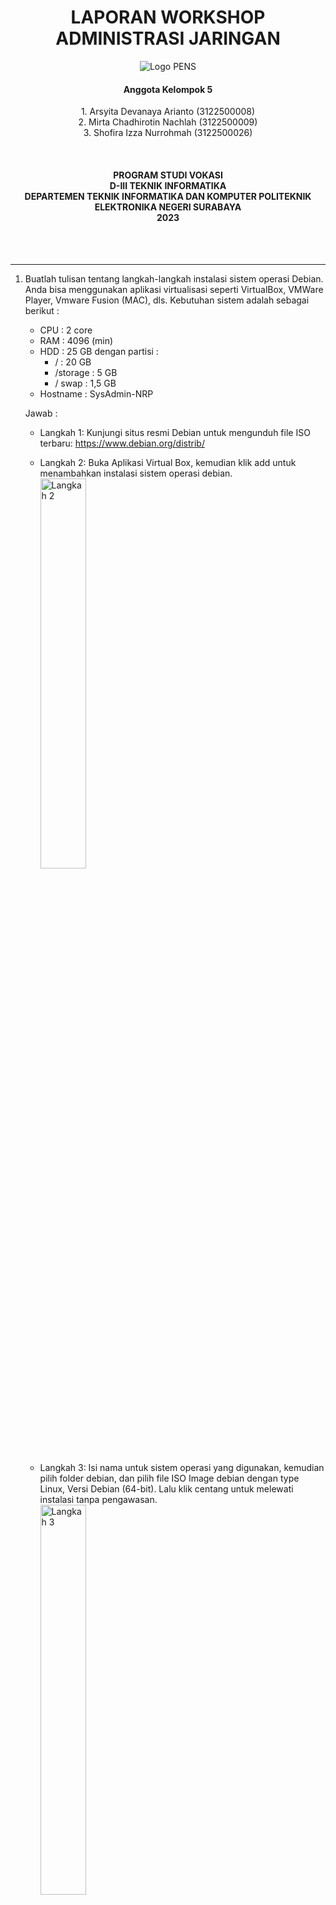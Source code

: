 
  <h1 align="Center">LAPORAN WORKSHOP ADMINISTRASI JARINGAN</h1>


<p align="center">
  <img src="img/Logo_PENS.png" alt="Logo PENS">
</p>

<h4 align="Center">Anggota Kelompok 5</h4>

<p align="center">
1. Arsyita Devanaya Arianto (3122500008) <br>
2. Mirta Chadhirotin Nachlah (3122500009) <br>
3. Shofira Izza Nurrohmah (3122500026)
</p>

<br>
<h4 align="center">
PROGRAM STUDI VOKASI <br>
D-III TEKNIK INFORMATIKA <br>
DEPARTEMEN TEKNIK INFORMATIKA DAN KOMPUTER 
POLITEKNIK ELEKTRONIKA NEGERI SURABAYA <br> 
2023
</h4> <br><br><hr>

1. Buatlah tulisan tentang langkah-langkah instalasi sistem operasi Debian. Anda bisa menggunakan aplikasi virtualisasi seperti VirtualBox, VMWare Player, Vmware Fusion (MAC), dls. Kebutuhan sistem adalah sebagai berikut :
   - CPU : 2 core 
   - RAM : 4096 (min)
   - HDD : 25 GB dengan partisi :
      * / : 20 GB
      * /storage : 5 GB 
      * / swap : 1,5 GB
   - Hostname : SysAdmin-NRP <br>

    Jawab : 
     - Langkah 1: Kunjungi situs resmi Debian untuk mengunduh file ISO terbaru: https://www.debian.org/distrib/ 
      
     - Langkah 2: Buka Aplikasi Virtual Box, kemudian klik add untuk menambahkan instalasi sistem operasi debian. <br>
       <space> <img src="img/Langkah Jawab No 1/00.jpeg" alt="Langkah 2" style="width: 40%;">

     - Langkah 3: Isi nama untuk sistem operasi yang digunakan, kemudian pilih folder debian, dan pilih file ISO Image debian dengan type Linux, Versi Debian (64-bit). Lalu klik centang untuk melewati instalasi tanpa pengawasan. <br>
        <space> <img src="img/Langkah Jawab No 1/01.jpeg" alt="Langkah 3" style="width: 40%;">
  
     - Langkah 4: Untuk username gunakan nama bebas, dan isi juga passwordnya. Sedangkan hostname gunakan dengan format SysAdmin-NRP <br>
        <space> <img src="img/Langkah Jawab No 1/02.jpeg" alt="Langkah 4" style="width: 40%;">

     - Langkah 5: Isi kebutuhan sistem sebagai berikut : <br> ● CPU : 2 core <br> ● RAM : 4096 (min) <br>
        <space> <img src="img/Langkah Jawab No 1/03.jpeg" alt="Langkah 5" style="width: 40%;">
  
     - Langkah 6: Pilih varian VDI (Virtual Disk Image) untuk Hardisknya <br>
        <space> <img src="img/Langkah Jawab No 1/04.jpeg" alt="Langkah 6" style="width: 40%;">

     - Langkah 7: Setelah itu, pilih installer menu yaitu graphical install <br>
        <space> <img src="img/Langkah Jawab No 1/05.jpeg" alt="Langkah 7" style="width: 40%;">

     - Langkah 8: Kemudian pilih bahasa indonesia <br>
        <space> <img src="img/Langkah Jawab No 1/06.jpeg" alt="Langkah 8" style="width: 40%;">

     - Langkah 9: Pilih peta tombol yang digunakan <br>
        <space> <img src="img/Langkah Jawab No 1/07.jpeg" alt="Langkah 9" style="width: 40%;">

     - Langkah 10: Atur nama host untuk sistem ini, dengan format : SysAdmin-NRP <br>
        <space> <img src="img/Langkah Jawab No 1/08.jpeg" alt="Langkah 10" style="width: 40%;">

     - Langkah 11: Untuk domain bisa dilewati saja/diisi terserah <br>
        <space> <img src="img/Langkah Jawab No 1/09.jpeg" alt="Langkah 11" style="width: 40%;">
     
     - Langkah 12: Atur password/kata sandi untuk root <br>
        <space> <img src="img/Langkah Jawab No 1/10.jpeg" alt="Langkah 12" style="width: 40%;">

     - Langkah 13: Isi nama lengkap dari pengguna <br>
        <space> <img src="img/Langkah Jawab No 1/11.jpeg" alt="Langkah 13" style="width: 40%;">

     - Langkah 14: Atur nama pengguna nya <br>
        <space> <img src="img/Langkah Jawab No 1/12.jpeg" alt="Langkah 14" style="width: 40%;">

     - Langkah 15: Atur kata sandi untuk pengguna. Kata sandi pengguna harus berbeda dengan kata sandi root <br>
        <space> <img src="img/Langkah Jawab No 1/13.jpeg" alt="Langkah 15" style="width: 40%;">

     - Langkah 16: Atur lah zona waktu yang digunakan <br>
        <space> <img src="img/Langkah Jawab No 1/14.jpeg" alt="Langkah 16" style="width: 40%;">

     - Langkah 17: Untuk pilihan partisipasi hardisk pilih yang manual <br>
        <space> <img src="img/Langkah Jawab No 1/15.jpeg" alt="Langkah 17" style="width: 40%;">

     - Langkah 18: Pilih partisi untuk mengubah susunannya <br>
        <space> <img src="img/Langkah Jawab No 1/16.jpeg" alt="Langkah 18" style="width: 40%;">

     - Langkah 19: Pilih “Ya” untuk partisi seluruh hard disk <br>
        <space> <img src="img/Langkah Jawab No 1/17.jpeg" alt="Langkah 19" style="width: 40%;">

     - Langkah 20: Pilih ruang kosong untuk membuat sebuah partisi baru <br>
        <space> <img src="img/Langkah Jawab No 1/18.jpeg" alt="Langkah 20" style="width: 40%;">
        <space> <img src="img/Langkah Jawab No 1/19.jpeg" alt="Langkah 20" style="width: 40%;">

     - Langkah 21: Atur ukuran partisi yang tidak melebihi batas maksimum yaitu 20.0 GB <br>
        <space> <img src="img/Langkah Jawab No 1/20.jpeg" alt="Langkah 21" style="width: 40%;">

     - Langkah 22: Pilih primer untuk jenis partisi <br>
        <space> <img src="img/Langkah Jawab No 1/21.jpeg" alt="Langkah 22" style="width: 40%;">

     - Langkah 23: Atur lokasi partisi baru di awal ruang hard disk yang tersedia <br>
        <space> <img src="img/Langkah Jawab No 1/22.jpeg" alt="Langkah 23" style="width: 40%;">

     - Langkah 24: Ubah susunan partisi penanda bisa-boot dari mati menjadi hidup <br>
        <space> <img src="img/Langkah Jawab No 1/23.jpeg" alt="Langkah 24" style="width: 40%;">
        <space> <img src="img/Langkah Jawab No 1/24.jpeg" alt="Langkah 24" style="width: 40%;">

     - Langkah 25: Atur partisi yang digunakan yaitu sistem berkas berjurnal Ext4 <br>
        <space> <img src="img/Langkah Jawab No 1/25.jpeg" alt="Langkah 25" style="width: 40%;">

     - Langkah 26: Penyusunan partisi \#1 telah diselesaikan, kemudian klik lanjutkan <br>
        <space> <img src="img/Langkah Jawab No 1/26.jpeg" alt="Langkah 26" style="width: 40%;">

     - Langkah 27: Pilih ruang kosong untuk membuat sebuah partisi baru (partisi \#2) <br>
        <space> <img src="img/Langkah Jawab No 1/27.jpeg" alt="Langkah 27" style="width: 40%;">
        <space> <img src="img/Langkah Jawab No 1/28.jpeg" alt="Langkah 27" style="width: 40%;">

     - Langkah 28: Atur ukuran partisi yang tidak melebihi batas maksimum yaitu 5.0 GB <br>
        <space> <img src="img/Langkah Jawab No 1/29.jpeg" alt="Langkah 28" style="width: 40%;">

     - Langkah 29: Pilih jenis partisi “Primer” <br>
        <space> <img src="img/Langkah Jawab No 1/30.jpeg" alt="Langkah 29" style="width: 40%;">

     - Lngkah 30: Atur lokasi partisi baru di awal ruang hard disk yang tersedia <br>
        <space> <img src="img/Langkah Jawab No 1/31.jpeg" alt="Langkah 30" style="width: 40%;">

     - Langkah 31: Ubah susunan partisi titik kait <br>
        <space> <img src="img/Langkah Jawab No 1/32.jpeg" alt="Langkah 31" style="width: 40%;">
        
     - Langkah 32:  Pilih “Masukkan secara manual” <br>
       <space> <img src="img/Langkah Jawab No 1/34.jpeg" alt="Langkah 32" style="width: 40%;">
       
     - Langkah 33:   Ketikkan “/storage” <br>
       <space> <img src="img/Langkah Jawab No 1/35.jpeg" alt="Langkah 33" style="width: 40%;">
       
     - Langkah 34:  Penyusunan partisi \#2 telah diselesaikan, kemudian klik lanjutkan <br>
       <space> <img src="img/Langkah Jawab No 1/36.jpeg" alt="Langkah 34" style="width: 40%;">
       
     - Langkah 35: Pilih ruang kosong untuk membuat sebuah partisi baru (partisi \#3) <br>
       <space> <img src="img/Langkah Jawab No 1/37.jpeg" alt="Langkah 35" style="width: 40%;">
       <space> <img src="img/Langkah Jawab No 1/38.jpeg" alt="Langkah 35" style="width: 40%;">
       
     - Langkah 36: Atur ukuran partisi yang tidak melebihi batas maksimum yaitu 1.5 GB <br>
       <space> <img src="img/Langkah Jawab No 1/39.jpeg" alt="Langkah 36" style="width: 40%;">
       
     - Langkah 37: Pilih jenis partisi “Primer”<br>
       <space> <img src="img/Langkah Jawab No 1/40.jpeg" alt="Langkah 37" style="width: 40%;">
       
     - Langkah 38: Atur lokasi partisi baru di awal ruang hard disk yang tersedia<br>
       <space> <img src="img/Langkah Jawab No 1/41.jpeg" alt="Langkah 38" style="width: 40%;">
       
     - Langkah 39: Ubah penggunaan partisi menjadi ruang swap <br>
       <space> <img src="img/Langkah Jawab No 1/42.jpeg" alt="Langkah 39" style="width: 40%;">
       <space> <img src="img/Langkah Jawab No 1/43.jpeg" alt="Langkah 39" style="width: 40%;">
       
     - Langkah 40: Penyusunan partisi \#3 telah diselesaikan, kemudian klik lanjutkan. <br>
       <space> <img src="img/Langkah Jawab No 1/44.jpeg" alt="Langkah 40" style="width: 40%;">
       
     - Langkah 41: Partisi telah selesai, kemudian klik “lanjutkan” <br>
       <space> <img src="img/Langkah Jawab No 1/45.jpeg" alt="Langkah 41" style="width: 40%;">
       
     - Langkah 42: Pilih “Ya” untuk melanjutkan perubahan-perubahan sebelumnya ditulis ke hard disk <br>
       <space> <img src="img/Langkah Jawab No 1/46.jpeg" alt="Langkah 42" style="width: 40%;">
       
     - Langkah 43: Pemasangan sistem dasar berjalan, lalu pilih “Tidak” dan klik “Lanjutkan” <br>
       <space> <img src="img/Langkah Jawab No 1/47.jpeg" alt="Langkah 43" style="width: 40%;">
       <space> <img src="img/Langkah Jawab No 1/48.jpeg" alt="Langkah 43" style="width: 40%;">
       
     - Langkah 44: Atur negara tempat cermin arsip debian berada di Indonesia <br>
       <space> <img src="img/Langkah Jawab No 1/49.jpeg" alt="Langkah 44" style="width: 40%;">
       
     - Langkah 45: Atur cermin arsip debian deb.debian.org <br>
       <space> <img src="img/Langkah Jawab No 1/50.jpeg" alt="Langkah 45" style="width: 40%;">
       
     - Langkah 46: Kosongi alamat proxy HTTP <br>
       <space> <img src="img/Langkah Jawab No 1/51.jpeg" alt="Langkah 46" style="width: 40%;">
       
     - Langkah 47: Tunggu loading selesai untuk mengatur pengelolaan paket <br>
       <space> <img src="img/Langkah Jawab No 1/52.jpeg" alt="Langkah 47" style="width: 40%;">
       
     - Langkah 48: Pilih tidak untuk partisipasi survey pengguna paket debian <br>
       <space> <img src="img/Langkah Jawab No 1/53.jpeg" alt="Langkah 48" style="width: 40%;">
       
     - Langkah 49: Perangkat yang ingin diinstal adalah debian desktop environment, …GNOME, perkakas sistem standar <br>
       <space> <img src="img/Langkah Jawab No 1/54.jpeg" alt="Langkah 49" style="width: 40%;">
       
     - Langkah 50: Kemudian tunggu untuk memilih & memasang perangkat lunak <br>
       <space> <img src="img/Langkah Jawab No 1/55.jpeg" alt="Langkah 50" style="width: 40%;">
       
     - Langkah 51: Pilih Ya untuk pasang boot loader GRUB hard disk utama <br>
       <space> <img src="img/Langkah Jawab No 1/56.jpeg" alt="Langkah 51" style="width: 40%;">
       
     - Langkah 52: Pilih piranti untuk pemasangan boot loader <br>
       <space> <img src="img/Langkah Jawab No 1/57.jpeg" alt="Langkah 52" style="width: 40%;">
       
     - Langkah 53: Tunggu proses instalasi selesai <br>
       <space> <img src="img/Langkah Jawab No 1/59.jpeg" alt="Langkah 53" style="width: 40%;">
       
     - Langkah 54: Klik lanjutkan untuk menyelesaikan instalasi <br>
       <space> <img src="img/Langkah Jawab No 1/60.jpeg" alt="Langkah 54" style="width: 40%;">
       
     - Langkah 55: Tunggu proses instalasi untuk menjalankan sistem yang baru  <br>
       <space> <img src="img/Langkah Jawab No 1/61.jpeg" alt="Langkah 55" style="width: 40%;">
       
     - Langkah 56: Berikut adalah tampilan untuk login user <br>
       <space> <img src="img/Langkah Jawab No 1/62.jpeg" alt="Langkah 56" style="width: 40%;">
       
     - Langkah 57: Masukkan kata sandi yang sesuai untuk user <br>
       <space> <img src="img/Langkah Jawab No 1/63.jpeg" alt="Langkah 57" style="width: 40%;">
       
     - Langkah 58: Kemudian pilih bahasa indonesia  <br>
       <space> <img src="img/Langkah Jawab No 1/64.jpeg" alt="Langkah 58" style="width: 40%;">
       
     - Langkah 59: Pilih tata letak papan bahasa indonesia  <br>
       <space> <img src="img/Langkah Jawab No 1/65.jpeg" alt="Langkah 59" style="width: 40%;">
       
     - Langkah 60: Untuk layanan lokasi diaktifkan agar bersifat privasi <br>
       <space> <img src="img/Langkah Jawab No 1/66.jpeg" alt="Langkah 60" style="width: 40%;">
       
     - Langkah 61: Debian GNU?Linux sudah selesai dan siap untuk digunakan <br>
       <space> <img src="img/Langkah Jawab No 1/67.jpeg" alt="Langkah 61" style="width: 40%;">
       
     - Langkah 62: Ketik pada kolom pencarian "diskart" untuk melihat storage hardisk <br>
       <space> <img src="img/Langkah Jawab No 1/68.jpeg" alt="Langkah 62" style="width: 40%;">
       
     - Langkah 63: Menampilkan volume hardisk. <br>
       <space> <img src="img/Langkah Jawab No 1/69.jpeg" alt="Langkah 63" style="width: 40%;">

2. Buat ringkasan tentang perbedaan dari Debian 12 (bookworm) dengan Debian 11 (bullseye) : versi kernel, kebutuhan sistem, penerapan systemd dan perbedaan packagenya (dalam bentuk tabel) ! 
   
    Jawab : 
        <table>
          <thead>
            <tr>
              <th>Perbedaan</th>
              <th>Debian 12 (bookworm)</th>
              <th>Debian 11 (bullseye)</th>
            </tr>
          </thead>
          <tbody>
            <tr>
              <td>Versi Kernel</td>
              <td>Debian 12 menggunakan Versi Kernel lebih baru yaitu Kernel 6.1 yang menyediakan dukungan untuk perangkat keras terbaru & perbaikan keamanan & kinerja.</td>
              <td>Debian 11 menggunakan Versi kernel lebih lama yaitu kernel versi 5.10 yang stabil dan memiliki dukungan yang baik.
              </td>
            </tr>
            <tr>
              <td>Kebutuhan Sistem</td>
              <td>
                Memiliki kebutuhan sistem lebih tinggi. <br>
                <ol>
                  <li>
                    Processor: Debian 12 mendukung berbagai arsitektur yaitu :
                    <ul>
                      <li>64-bit PC (amd64)</li>
                      <li>64-bit ARM (AArch64)</li>
                      <li>EABI ARM (armel)</li>
                      <li>Hard Float ABI ARM (armhf)</li>
                      <li>32-bit PC (i386)</li>
                      <li>MIPS (little endian)</li>
                      <li>64-bit MIPS (little endian)</li>
                      <li>POWER Processors</li>
                      <li>IBM System z</li>
                    </ul>
                  </li>
                  <li>
                    RAM: Minimal 1 GB, disarankan 2 GB untuk pengalaman yang optimal.
                  </li>
                  <li>
                    Penyimpanan: Setidaknya 10 GB untuk instalasi, disarankan 20 GB atau lebih. 
                  </li>
                  <li>
                    Grafis: Kompatibel dengan kartu grafis terintegrasi dan terdedikasi.
                  </li>
                  <li>
                    Koneksi Jaringan : Mendukung ethernet, Bluetooth, dan WiFi.
                  </li>
                </ol>
              </td>
              <td>
                Kebutuhan sistem lebih rendah. <br>
                  <ol>
                    <li>
                      Processor: Dukungan untuk arsitektur yang sama seperti Debian 12. 
                      <ul>
                        <li>64-bit PC (amd64)</li>
                        <li>64-bit ARM (AArch64)</li>
                        <li>EABI ARM (armel)</li>
                        <li>Hard Float ABI ARM (armhf)</li>
                        <li>32-bit PC (i386)</li>
                        <li>MIPS (little endian)</li>
                        <li>64-bit MIPS (little endian)</li>
                        <li>POWER Processors</li>
                        <li>IBM System z</li>
                      </ul>
                    </li>
                    <li>
                      RAM: Minimal 1 GB, disarankan 2 GB.
                    </li>
                    <li>
                      Penyimpanan: Setidaknya 10 GB untuk instalasi.
                    </li>
                    <li>
                      Grafis: Kompatibel dengan kartu grafis terintegrasi dan terdedikasi.
                    </li>
                    <li>
                      Koneksi Jaringan : Mendukung ethernet. Bluetooth, dan WiFi
                    </li>
                  </ol>
              </td>
            </tr>
            <tr>
              <td>Penerapan System</td>
              <td>
                Versi systemd lebih baru dengan peningkatan fitur dan perbaikan bug. (Versi 252)
              </td>
              <td>
                Versi systemd sebelumnya dengan pembaruan dan perbaikan bug (Versi 247)
              </td>
            </tr>
            <tr>
              <td>Package</td>
              <td>
                Peningkatan paket-paket perangkat lunak dengan versi yang lebih baru dan perbaikan keamanan
              </td>
              <td>
                Paket-paket yang lebih lama dengan pembaruan dan peningkatan keamanan
              </td>
            </tr>
          </tbody>
        </table> <br>
        Penjelasan lanjut perbedaan package : <br><br>
        <table>
          <thead>
            <tr>
              <th>Package</th>
              <th>Debian 12 (bookworm)</th>
              <th>Debian 11 (bullseye)</th>
            </tr>
          </thead>
          <tbody>
            <tr>
              <td>Apache</td>
              <td>2.4.54</td>
              <td>2.4.57</td>
            </tr>
            <tr>
              <td>Bash</td>
              <td>5.1</td>
              <td>5.2.15</td>
            </tr>
            <tr>
              <td>BIND DNS Server</td>
              <td>9.16</td>
              <td>9.18</td>
            </tr>
            <tr>
              <td>Cryptsetup</td>
              <td>2.3</td>
              <td>2.6</td>
            </tr>
            <tr>
              <td>Emacs</td>
              <td>27.1</td>
              <td>28.2</td>
            </tr>
            <tr>
              <td>Exim default e-mail server</td>
              <td>4.94</td>
              <td>4.96</td>
            </tr>
            <tr>
              <td>GNU Compiler Collection as default compiler</td>
              <td>10.2</td>
              <td>12.2</td>
            </tr>
            <tr>
              <td>GIMP</td>
              <td>2.10.22</td>
              <td>2.10.34</td>
            </tr>
            <tr>
              <td>GnuPG</td>
              <td>2.2.27</td>
              <td>2.2.40</td>
            </tr>
            <tr>
              <td>Inkscape</td>
              <td>1.0.2</td>
              <td>1.2.2</td>
            </tr>
            <tr>
              <td>the GNU C library</td>
              <td>2.31</td>
              <td>2.36</td>
            </tr>
            <tr>
              <td>Linux kernel image</td>
              <td>5.10 series</td>
              <td>6.1 series</td>
            </tr>
            <tr>
              <td>LLVM/Clang toolchain</td>
              <td>9.0.1 and 11.0.1 (default) and 13.0.1</td>
              <td>13.0.1 and 14.0 (default) and 15.0.6</td>
            </tr>
            <td>MriaDB</td>
              <td>10.5</td>
              <td>10.11</td>
            </tr>
            <tr>
              <td>Nginx</td>
              <td>1.18</td>
              <td>1.22</td>
            </tr>
            <tr>
              <td>OpenJDK</td>
              <td>11</td>
              <td>17</td>
            </tr>
            <tr>
              <td>OpenLDAP</td>
              <td>2.4.57</td>
              <td>2.5.13</td>
            </tr>
            <tr>
              <td>OpenSSH</td>
              <td>8.4p1</td>
              <td>9.2p1</td>
            </tr>
            <tr>
              <td>OpenSSL</td>
              <td>1.1.1n</td>
              <td>3.0.8</td>
            </tr>
            <tr>
              <td>Perl</td>
              <td>5.32</td>
              <td>5.36</td>
            </tr>
            <tr>
              <td>PHP</td>
              <td>7.4</td>
              <td>8.2</td>
            </tr>
            <tr>
              <td>Postfix MTA</td>
              <td>3.5</td>
              <td>3.7</td>
            </tr>
            <tr>
              <td>PostgreSQL</td>
              <td>13</td>
              <td>15</td>
            </tr>
            <tr>
              <td>Python 3</td>
              <td>3.9.2</td>
              <td>3.11.2</td>
            </tr>
            <tr>
              <td>Rustc</td>
              <td>1.48</td>
              <td>1.63</td>
            </tr>
            <tr>
              <td>Samba</td>
              <td>4.13</td>
              <td>4.17</td>
            </tr>
            <tr>
              <td>Systemd</td>
              <td>247</td>
              <td>252</td>
            </tr>
            <tr>
              <td>Vim</td>
              <td>8.2</td>
              <td>9.0</td>
            </tr>
          </tbody>
        </table>

3. Jelaskan fungsi dari file "/etc/groups" beserta formatnya! <br> 
Jawab :
   - Fungsi : <br>File "/etc/group" digunakan untuk menyimpan informasi tentang grup-grup pengguna di sistem, termasuk nama grup, ID grup, dan anggota-anggota grup.Berikut adalah ringkasan fungsi dari /etc/group sesuai dengan poin-poin yang disebutkan:
      * Grup dan Izin: Grup memungkinkan serangkaian izin untuk ditetapkan, dan setiap objek sistem file memiliki izin "grup". Jika Anda bukan pemilik objek tetapi berada dalam grup tersebut, izin grup berlaku untuk Anda.
      * Manajemen Grup: Setiap objek sistem file hanya memiliki satu pemilik dan hanya dapat berada dalam satu grup. Pengguna yang login dapat menjadi anggota beberapa grup.
      * Penyimpanan Informasi Grup: Sebagian besar informasi grup, termasuk nama grup, ID grup, dan anggota grup, dikelola di file "/etc/group". 
      * GID Grup Awal: Saat pengguna login, mereka diberikan GID grup awal dari file "/etc/passwd". 
      * Grup Tambahan: Pengguna akan menjadi bagian dari grup lain (grup tambahan) jika mereka adalah anggota grup tersebut dalam file "/etc/group". <br>
  
      Jadi, "/etc/group" memainkan peran penting dalam manajemen grup pengguna di sistem Linux, dan berfungsi sebagai penyimpan informasi utama tentang grup-grup pengguna.
   - Format : <br>
    <space> <img src="img/3.png" alt="Format /etc/groups" style="width: 40%;"> <br>
      Keterangan: 
      1) Nama grup 
      2) Kata sandi terenkripsi (atau penanda x yang menunjukkan penggunaan /etc/gshadow)
      3) Nomor ID grup (GID) 
      4) Daftar opsional userid yang menjadi anggota grup itu Penjelasan: 1) Informasi tentang grup di atas disimpan di /etc/group 2) Modifikasi dapat dilakukan oleh root atau oleh Administrator Grup untuk suatu grup 3) Kontennya dapat dilihat oleh siapa saja 4) Kata sandi terenkripsi biasanya disimpan di /etc/gshadow, hanya dapat diakses melalui root 
    - Group commands : 
      1) groupadd - Buat grup baru di /etc/group 
      2) groupdel - Hapus grup dari /etc/group 
      3) groupmod - Ubah nama atau GID grup di /etc/group
      4) gpasswd - Mengelola file /etc/group dan /etc/gshadow 
        a. dapat digunakan oleh Administrator Grup serta root b. Menambahkan dan menghapus anggota grup, atau mengatur daftar anggota c. root dapat mengatur daftar Administrator Grup untuk suatu grup 
      5) group - Daftar semua grup tempat pengguna berada 
      6) id - Versi "grup" yang lebih rinci menunjukkan nilai-nilai numerik 
      7) newgrp - (jarang digunakan) gunakan kata sandi grup untuk memulai shell baru dengan hak grup tambahan 

4. Jelaskan perbedaan penggunaan perintah "su" dengan "su -"! Jawab : <br>
    Jawab :
    <br>
        <space> <img src="img/4.png" alt="format" style="width: 40%;"><br>
      Perintah su dan su - adalah dua metode yang berbeda untuk beralih ke akun pengguna lain di sistem Linux. Dengan menggunakan perintah su tanpa argumen -, pengguna dapat beralih ke akun pengguna lain sambil mempertahankan variabel lingkungan milik pengguna asli. Namun, saat menggunakan perintah su -, selain beralih ke akun pengguna lain, variabel lingkungan dari pengguna asli akan dihapus dan lingkungan akan diatur ulang sesuai dengan akun pengguna yang dituju. Berikut ini perbandingan lebih detail antara su dan su -:
      <ul>
        <li>
          Perinah su: <br> Dengan menjalankan perintah su, akun pengguna dapat ditransfer ke akun pengguna lain yang kita tentukan, dan jika tidak menentukan akun pengguna, akun kita akan memasukkan akun pengguna Root secara default, sedangkan lingkungan pengguna kita saat ini, variabel lingkungan, dan skrip profil akan dilestarikan. Dengan menjalankan perintah su, akun kita beralih ke akun pengguna lain tanpa menjalankan shell login, dan variabel lingkungan yang ditetapkan untuk akun pengguna atau direktori kerja kita saat ini tetap tidak berubah.
        </li>
        <li>
          Perintah su -: <br> Jika Anda ingin mengubah lingkungan pengguna selain beralih ke akun pengguna lain, perintah su – akan membantu. Jika Anda menggunakan perintah su – untuk beralih ke akun pengguna yang Anda inginkan, nilai variabel lingkungan dan direktori akun pengguna yang Anda inginkan akan menggantikan nilai yang terkait dengan lingkungan kerja Anda saat ini, dan semua variabel lingkungan milik pengguna utama akan dihapus. 
        </li>
      </ul> 
      
      Perbedaan antara su dan su – memiliki dampak penting pada perubahan lingkungan dan variabel lingkungan di Linux saat berpindah antar akun pengguna. Singkatnya, perintah su memungkinkan kita mempertahankan lingkungan pengguna saat ini ketika beralih ke akun pengguna lain. Sebaliknya, perintah su – mengeksekusi shell login untuk mentransfer ke akun pengguna tertentu dan umumnya mengubah variabel lingkungan dan direktori kerja yang diatur di lingkungan pengguna.

5. Jelaskan fungsi dari "sudo" ! <br>
Jawab : <br>
<space> <img src="img/5.png" alt="Perintah sudo" style="width: 40%;"> <br>
Sudo merupakan singkatan dari Super User DO (user biasa dapat bertindak sebagai super user). Sudo merupakan program yang
terdapat dalam linux yang digunakan untuk menjalankan perintah yang membutuhkan akses dari akun root. Sudo hanya dapat digunakan oleh user yang sudah tercantum pada file /etc/sudoers.Tujuan awal dari pembuatan sudo adalah untuk mengurangi resiko berbahaya yang mungkin akan terjadi jika terlalu sering menggunakan root. Oleh karena itu, program sudo dibuat untuk memungkinkan user biasa dapat menjalankan perintah yang membutuhkan akses dari root tanpa harus login dengan menggunakan
root.Pada saat dijalankan sudo akan meminta password user yang menjalankan sudo tersebut, tetapi bisa juga dibuat untuk meminta password root atau tanpa password sama sekali. Secara default password yang dimasukkan tadi akan disimpan selama 15 menit, dan 15 menit kedepan user akan diminta memasukan password lagi. 

6. Jelaskan langkah-langkah penambahan user anda sebagai user sudo ! Gunakan perintah "su -" lalu setelah masuk sebagai root, jalankan perintah "visudo". Tambahkan user anda di bawah user root pada bagian " \# User privilege specification" <br>
Jawab : <br>
  Langkah-langkah untuk menambahkan pengguna sebagai pengguna sudo menggunakan perintah su - dan visudo adalah sebagai berikut:
  - Menjalankan perintah su - untuk masuk sebagai root dan akan diminta untuk memasukkan kata sandi root. 
  - Setelah berhasil masuk sebagai root, jalankan perintah `visudo` untuk mengedit file konfigurasi sudoers. <br>
  <space> <img src="img/6.a.png" alt="Perintah su - dan visudo" style="width: 40%;"> <br>
  - Pada editor teks, cari bagian yang berjudul "# User privilege specification". Biasanya bagian ini terletak di bagian paling bawah file. 
  - Di bawah baris yang menyatakan hak akses untuk pengguna root, tambahkan baris baru untuk menambahkan pengguna sebagai pengguna sudo. <br>
  <space> <img src="img/6.b.png" alt="Isi file visudo" style="width: 40%;"> <br>
  Penjelasan format baris di atas yaitu:
    - Semua baris yang dimulai dengan # adalah komentar (comment)
    - Root ALL=(ALL:ALL) ALL – baris ini berarti user root mempunyai hak-hak istimewa yang tidak terbatas dan dapat menjalankan semua command pada sistem.
    - shofira ALL=(ALL:ALL) ALL – baris ini berarti user shofira mempunyai hak-hak istimewa yang tidak terbatas dan dapat menjalankan semua command pada sistem.
    - %sudo ALL=(ALL:ALL) ALL – semua user di dalam grup sudo mendapatkan hak-hak istimewa untuk menjalankan command apa saja
  - Setelah menambahkan baris untuk pengguna baru, simpan perubahan tersebut dan keluar dari editor. Dengan menekan tombol "Ctrl + X", lalu tekan "Y" untuk menyimpan perubahan, dan terakhir tekan `Enter` untuk keluar dari editor.
  - Setelah langkah-langkah ini selesai, pengguna baru sudah memiliki akses sudo. <br>
    <space> <img src="img/6.c.png" alt="Perintah sudo apt install" style="width: 40%;">
  - Dengan visudo, dapat mengedit file konfigurasi sudoers dengan benar dan menghindari kemungkinan terkunci akibat kesalahan format yang mungkin terjadi jika mengedit file tersebut langsung.




